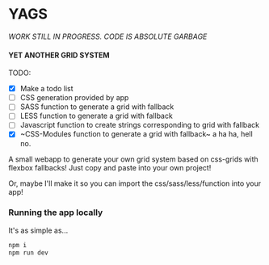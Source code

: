# YAGS 

*WORK STILL IN PROGRESS. CODE IS ABSOLUTE GARBAGE*

#### YET ANOTHER GRID SYSTEM

TODO:
- [x] Make a todo list
- [ ] CSS generation provided by app
- [ ] SASS function to generate a grid with fallback
- [ ] LESS function to generate a grid with fallback
- [ ] Javascript function to create strings corresponding to grid with fallback
- [x] ~CSS-Modules function to generate a grid with fallback~ a ha ha, hell no.

A small webapp to generate your own grid system based on css-grids with flexbox fallbacks!
Just copy and paste into your own project!

Or, maybe I'll make it so you can import the css/sass/less/function into your app!

### Running the app locally

It's as simple as...
```sh
npm i
npm run dev
```

